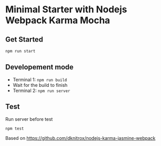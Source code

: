 # Minimal Starter with Nodejs Webpack Karma Mocha
## Get Started
```sh
npm run start
```
## Developement mode
* Terminal 1: ```npm run build```
* Wait for the build to finish
* Terminal 2: ```npm run server```

## Test
Run server before test
```sh
npm test
```
Based on https://github.com/dknitrox/nodejs-karma-jasmine-webpack

